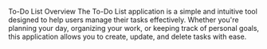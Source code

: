 To-Do List
Overview
The To-Do List application is a simple and intuitive tool designed to help users manage their tasks effectively. Whether you're planning your day, organizing your work, or keeping track of personal goals, this application allows you to create, update, and delete tasks with ease.
